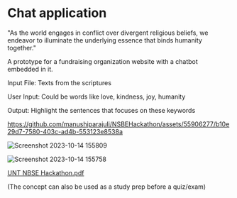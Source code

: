 # Chat application
"As the world engages in conflict over divergent religious beliefs, we endeavor to illuminate the underlying essence that binds humanity together."

A prototype for a fundraising organization website with a chatbot embedded in it. 

Input File: Texts from the scriptures

User Input: Could be words like love, kindness, joy, humanity

Output: Highlight the sentences that focuses on these keywords


https://github.com/manushiparajuli/NSBEHackathon/assets/55906277/b10e29d7-7580-403c-ad4b-553123e8538a


![Screenshot 2023-10-14 155809](https://github.com/manushiparajuli/NSBEHackathon/assets/55906277/165417a9-6d79-4bbb-ac0d-7b58ce0a3ee2)

![Screenshot 2023-10-14 155758](https://github.com/manushiparajuli/NSBEHackathon/assets/55906277/9f140c40-4147-4889-8b23-461b2c0bf8ab)


[UNT NBSE Hackathon.pdf](https://github.com/manushiparajuli/NSBEHackathon/files/12908063/UNT.NBSE.Hackathon.pdf)


(The concept can also be used as a study prep before a quiz/exam)
